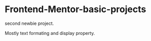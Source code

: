 # Frontend-Mentor-basic-projects

second newbie project.

Mostly text formating and display property.
